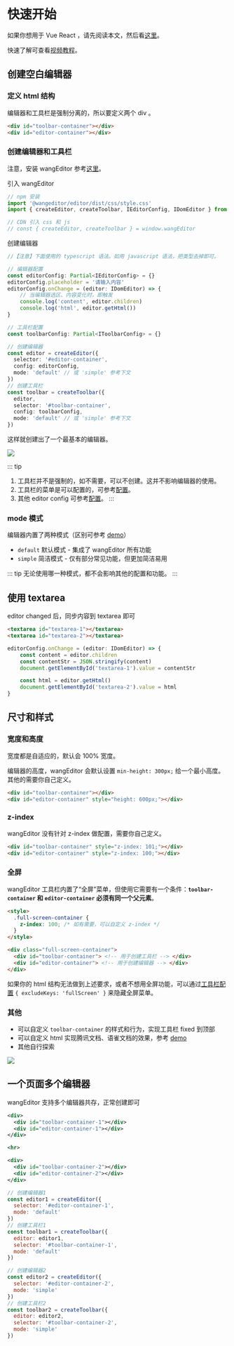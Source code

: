 # 快速开始

如果你想用于 Vue React ，请先阅读本文，然后看[这里](./for-frame.md)。

快速了解可查看[视频教程](/v5/video-course.html)。

## 创建空白编辑器

### 定义 html 结构

编辑器和工具栏是强制分离的，所以要定义两个 div 。

```html
<div id="toolbar-container"></div>
<div id="editor-container"></div>
```

### 创建编辑器和工具栏

注意，安装 wangEditor 参考[这里](/v5/installation.html)。

引入 wangEditor

```js
// npm 安装
import '@wangeditor/editor/dist/css/style.css'
import { createEditor, createToolbar, IEditorConfig, IDomEditor } from '@wangeditor/editor'

// CDN 引入 css 和 js
// const { createEditor, createToolbar } = window.wangEditor
```

创建编辑器

```ts
//【注意】下面使用的 typescript 语法。如用 javascript 语法，把类型去掉即可。

// 编辑器配置
const editorConfig: Partial<IEditorConfig> = {}
editorConfig.placeholder = '请输入内容'
editorConfig.onChange = (editor: IDomEditor) => {
    // 当编辑器选区、内容变化时，即触发
    console.log('content', editor.children)
    console.log('html', editor.getHtml())
}

// 工具栏配置
const toolbarConfig: Partial<IToolbarConfig> = {}

// 创建编辑器
const editor = createEditor({
  selector: '#editor-container',
  config: editorConfig,
  mode: 'default' // 或 'simple' 参考下文
})
// 创建工具栏
const toolbar = createToolbar({
  editor,
  selector: '#toolbar-container',
  config: toolbarConfig,
  mode: 'default' // 或 'simple' 参考下文
})
```

这样就创建出了一个最基本的编辑器。

![](/image/editor.png)

::: tip
1. 工具栏并不是强制的，如不需要，可以不创建。这并不影响编辑器的使用。
2. 工具栏的菜单是可以配置的，可参考[配置](/v5/toolbar-config.html)。
3. 其他 editor config 可参考[配置](/v5/editor-config.html)。
:::

### mode 模式

编辑器内置了两种模式（区别可参考 [demo](https://www.wangeditor.com/demo/index.html)）
- `default` 默认模式 - 集成了 wangEditor 所有功能
- `simple` 简洁模式 - 仅有部分常见功能，但更加简洁易用

::: tip
无论使用哪一种模式，都不会影响其他的配置和功能。
:::

## 使用 textarea

editor changed 后，同步内容到 textarea 即可

```html
<textarea id="textarea-1"></textarea>
<textarea id="textarea-2"></textarea>
```

```js
editorConfig.onChange = (editor: IDomEditor) => {
    const content = editor.children
    const contentStr = JSON.stringify(content)
    document.getElementById('textarea-1').value = contentStr

    const html = editor.getHtml()
    document.getElementById('textarea-2').value = html
}
```

## 尺寸和样式

### 宽度和高度

宽度都是自适应的，默认会 100% 宽度。

编辑器的高度，wangEditor 会默认设置 `min-height: 300px;` 给一个最小高度。其他的需要你自己定义。

```html
<div id="toolbar-container"></div>
<div id="editor-container" style="height: 600px;"></div>
```

### z-index

wangEditor 没有针对 z-index 做配置，需要你自己定义。

```html
<div id="toolbar-container" style="z-index: 101;"></div>
<div id="editor-container" style="z-index: 100;"></div>
```

### 全屏

wangEditor 工具栏内置了“全屏”菜单，但使用它需要有一个条件：**`toolbar-container` 和 `editor-container` 必须有同一个父元素**。

```html
<style>
  .full-screen-container {
    z-index: 100; /* 如有需要，可以自定义 z-index */
  }
</style>

<div class="full-screen-container">
  <div id="toolbar-container"> <!-- 用于创建工具栏 --> </div>
  <div id="editor-container"> <!-- 用于创建编辑器 --> </div>
</div>
```

如果你的 html 结构无法做到上述要求，或者不想用全屏功能，可以通过[工具栏配置](/v5/toolbar-config.html) `{ excludeKeys: 'fullScreen' }` 来隐藏全屏菜单。

### 其他

- 可以自定义 `toolbar-container` 的样式和行为，实现工具栏 fixed 到顶部
- 可以自定义 html 实现腾讯文档、语雀文档的效果，参考 [demo](https://www.wangeditor.com/demo/like-qq-doc.html)
- 其他自行探索

![](/image/yuque.png)

## 一个页面多个编辑器

wangEditor 支持多个编辑器共存，正常创建即可

```xml
<div>
  <div id="toolbar-container-1"></div>
  <div id="editor-container-1"></div>
</div>

<hr>

<div>
  <div id="toolbar-container-2"></div>
  <div id="editor-container-2"></div>
</div>
```

```js
// 创建编辑器1
const editor1 = createEditor({
  selector: '#editor-container-1',
  mode: 'default'
})
// 创建工具栏1
const toolbar1 = createToolbar({
  editor: editor1,
  selector: '#toolbar-container-1',
  mode: 'default'
})

// 创建编辑器2
const editor2 = createEditor({
  selector: '#editor-container-2',
  mode: 'simple'
})
// 创建工具栏2
const toolbar2 = createToolbar({
  editor: editor2,
  selector: '#toolbar-container-2',
  mode: 'simple'
})
```